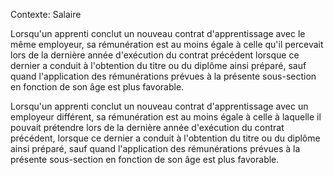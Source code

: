 Contexte: Salaire

Lorsqu'un apprenti conclut un nouveau contrat d'apprentissage avec le même employeur, sa rémunération est au moins égale à celle qu'il percevait lors de la dernière année d'exécution du contrat précédent lorsque ce dernier a conduit à l'obtention du titre ou du diplôme ainsi préparé, sauf quand l'application des rémunérations prévues à la présente sous-section en fonction de son âge est plus favorable.

Lorsqu'un apprenti conclut un nouveau contrat d'apprentissage avec un employeur différent, sa rémunération est au moins égale à celle à laquelle il pouvait prétendre lors de la dernière année d'exécution du contrat précédent, lorsque ce dernier a conduit à l'obtention du titre ou du diplôme ainsi préparé, sauf quand l'application des rémunérations prévues à la présente sous-section en fonction de son âge est plus favorable.
